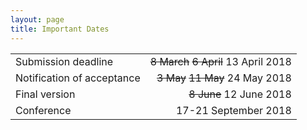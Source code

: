 ```yaml
---
layout: page
title: Important Dates
---
```

|                            |                                       |
|:---------------------------|--------------------------------------:|
| Submission deadline        | ~~8 March~~ ~~6 April~~ 13 April 2018 |
| Notification of acceptance |      ~~3 May~~ ~~11 May~~ 24 May 2018 |
| Final version              |               ~~8 June~~ 12 June 2018 |
| Conference                 |                  17-21 September 2018 |

